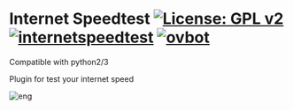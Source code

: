 Internet Speedtest [![License: GPL v2](https://img.shields.io/badge/License-GPL%20v2-blue.svg)](https://www.gnu.org/licenses/old-licenses/gpl-2.0.en.html) [![internetspeedtest](https://github.com/OpenVisionE2/Internet-Speedtest/actions/workflows/internetspeedtest.yml/badge.svg)](https://github.com/OpenVisionE2/Internet-Speedtest/actions/workflows/internetspeedtest.yml) [![ovbot](https://github.com/OpenVisionE2/Internet-Speedtest/actions/workflows/ovbot.yml/badge.svg)](https://github.com/OpenVisionE2/Internet-Speedtest/actions/workflows/ovbot.yml)
==================
Compatible with python2/3

Plugin for test your internet speed

![eng](https://user-images.githubusercontent.com/35741027/114858589-f51a1480-9de9-11eb-980d-54cc2bf3e6a3.jpg)

